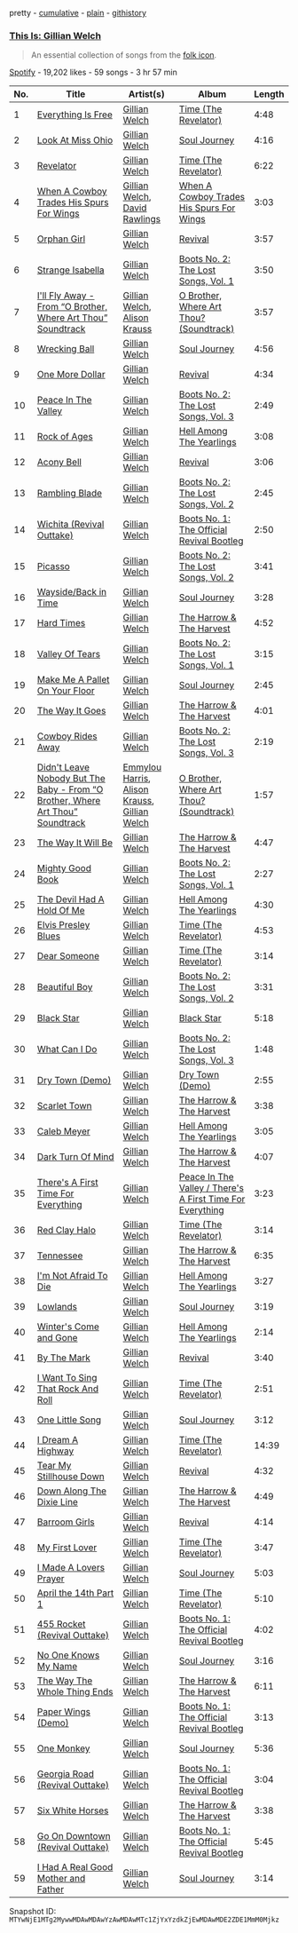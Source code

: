 pretty - [cumulative](/playlists/cumulative/37i9dQZF1DWUifRttnt99X.md) - [plain](/playlists/plain/37i9dQZF1DWUifRttnt99X) - [githistory](https://github.githistory.xyz/mackorone/spotify-playlist-archive/blob/main/playlists/plain/37i9dQZF1DWUifRttnt99X)

### [This Is: Gillian Welch](https://open.spotify.com/playlist/37i9dQZF1DWUifRttnt99X)

> An essential collection of songs from the <a href="spotify:artist:2H5elA2mJKrHmqkN9GSfkz">folk icon</a>.

[Spotify](https://open.spotify.com/user/spotify) - 19,202 likes - 59 songs - 3 hr 57 min

| No. | Title | Artist(s) | Album | Length |
|---|---|---|---|---|
| 1 | [Everything Is Free](https://open.spotify.com/track/0H8ukN2MIW2iNvqJP1kb4O) | [Gillian Welch](https://open.spotify.com/artist/2H5elA2mJKrHmqkN9GSfkz) | [Time \(The Revelator\)](https://open.spotify.com/album/55FP2ypQcghszSqylyBRbp) | 4:48 |
| 2 | [Look At Miss Ohio](https://open.spotify.com/track/5vPRCX0Bj8O374jTCAQRLS) | [Gillian Welch](https://open.spotify.com/artist/2H5elA2mJKrHmqkN9GSfkz) | [Soul Journey](https://open.spotify.com/album/75NIWZjBwsF7MyfbG8JPwr) | 4:16 |
| 3 | [Revelator](https://open.spotify.com/track/4Ui86NRu1aoBGRUJyPusp6) | [Gillian Welch](https://open.spotify.com/artist/2H5elA2mJKrHmqkN9GSfkz) | [Time \(The Revelator\)](https://open.spotify.com/album/55FP2ypQcghszSqylyBRbp) | 6:22 |
| 4 | [When A Cowboy Trades His Spurs For Wings](https://open.spotify.com/track/6KXIT7swzbtBjIepVzbarJ) | [Gillian Welch](https://open.spotify.com/artist/2H5elA2mJKrHmqkN9GSfkz), [David Rawlings](https://open.spotify.com/artist/01XgbvLicKQELx7NqHgi5G) | [When A Cowboy Trades His Spurs For Wings](https://open.spotify.com/album/12oUJEpXjAjVAgRWtQ50s9) | 3:03 |
| 5 | [Orphan Girl](https://open.spotify.com/track/1vl8pmA8Jd955nT8WEDOK9) | [Gillian Welch](https://open.spotify.com/artist/2H5elA2mJKrHmqkN9GSfkz) | [Revival](https://open.spotify.com/album/733rVkP3oBulDHJbiuRANa) | 3:57 |
| 6 | [Strange Isabella](https://open.spotify.com/track/1R9DJhmFuJ6OsMifCHRUsU) | [Gillian Welch](https://open.spotify.com/artist/2H5elA2mJKrHmqkN9GSfkz) | [Boots No\. 2: The Lost Songs, Vol\. 1](https://open.spotify.com/album/7ku4wGBtFXYISQhh612mak) | 3:50 |
| 7 | [I'll Fly Away \- From “O Brother, Where Art Thou” Soundtrack](https://open.spotify.com/track/0x5EMnC2M9pDTAAStksrDt) | [Gillian Welch](https://open.spotify.com/artist/2H5elA2mJKrHmqkN9GSfkz), [Alison Krauss](https://open.spotify.com/artist/5J6L7N6B4nI1M5cwa29mQG) | [O Brother, Where Art Thou? \(Soundtrack\)](https://open.spotify.com/album/09zqiWQP8dXBySneyk1Qqc) | 3:57 |
| 8 | [Wrecking Ball](https://open.spotify.com/track/4QuSTcFDbHPrDFzxFxeF5s) | [Gillian Welch](https://open.spotify.com/artist/2H5elA2mJKrHmqkN9GSfkz) | [Soul Journey](https://open.spotify.com/album/75NIWZjBwsF7MyfbG8JPwr) | 4:56 |
| 9 | [One More Dollar](https://open.spotify.com/track/42yf3P1ueaRzqn63p5tmGV) | [Gillian Welch](https://open.spotify.com/artist/2H5elA2mJKrHmqkN9GSfkz) | [Revival](https://open.spotify.com/album/733rVkP3oBulDHJbiuRANa) | 4:34 |
| 10 | [Peace In The Valley](https://open.spotify.com/track/0VRVmSx3LwsOWGiNiXP282) | [Gillian Welch](https://open.spotify.com/artist/2H5elA2mJKrHmqkN9GSfkz) | [Boots No\. 2: The Lost Songs, Vol\. 3](https://open.spotify.com/album/64Gbv6ETEQIYxcjBN1JXBq) | 2:49 |
| 11 | [Rock of Ages](https://open.spotify.com/track/7CcQGocJ5SYzwIuZDOmxGe) | [Gillian Welch](https://open.spotify.com/artist/2H5elA2mJKrHmqkN9GSfkz) | [Hell Among The Yearlings](https://open.spotify.com/album/7lj5fnqPOsrdANEyn9t8pM) | 3:08 |
| 12 | [Acony Bell](https://open.spotify.com/track/5UhpAJnVM22UqmYdfksOsp) | [Gillian Welch](https://open.spotify.com/artist/2H5elA2mJKrHmqkN9GSfkz) | [Revival](https://open.spotify.com/album/733rVkP3oBulDHJbiuRANa) | 3:06 |
| 13 | [Rambling Blade](https://open.spotify.com/track/6BtLo7tKfxonvgKfv78dav) | [Gillian Welch](https://open.spotify.com/artist/2H5elA2mJKrHmqkN9GSfkz) | [Boots No\. 2: The Lost Songs, Vol\. 2](https://open.spotify.com/album/2eTVwNCb5MD6rESetU4t4M) | 2:45 |
| 14 | [Wichita \(Revival Outtake\)](https://open.spotify.com/track/4HPlsXlYSdssG62OYwUTou) | [Gillian Welch](https://open.spotify.com/artist/2H5elA2mJKrHmqkN9GSfkz) | [Boots No\. 1: The Official Revival Bootleg](https://open.spotify.com/album/235ZzGz026rUvay44aA8JU) | 2:50 |
| 15 | [Picasso](https://open.spotify.com/track/61lEtBJFRuC8Ssf007KI7A) | [Gillian Welch](https://open.spotify.com/artist/2H5elA2mJKrHmqkN9GSfkz) | [Boots No\. 2: The Lost Songs, Vol\. 2](https://open.spotify.com/album/2eTVwNCb5MD6rESetU4t4M) | 3:41 |
| 16 | [Wayside/Back in Time](https://open.spotify.com/track/7kBgZQP85cQBKKDTmjcDf3) | [Gillian Welch](https://open.spotify.com/artist/2H5elA2mJKrHmqkN9GSfkz) | [Soul Journey](https://open.spotify.com/album/75NIWZjBwsF7MyfbG8JPwr) | 3:28 |
| 17 | [Hard Times](https://open.spotify.com/track/3FJ46AfhOr2TyfhVTlK1sj) | [Gillian Welch](https://open.spotify.com/artist/2H5elA2mJKrHmqkN9GSfkz) | [The Harrow & The Harvest](https://open.spotify.com/album/5uz9hkZeN7l5KHtmMDqgR0) | 4:52 |
| 18 | [Valley Of Tears](https://open.spotify.com/track/0Zn1G3kuPFWI49YA8ULVEN) | [Gillian Welch](https://open.spotify.com/artist/2H5elA2mJKrHmqkN9GSfkz) | [Boots No\. 2: The Lost Songs, Vol\. 1](https://open.spotify.com/album/7ku4wGBtFXYISQhh612mak) | 3:15 |
| 19 | [Make Me A Pallet On Your Floor](https://open.spotify.com/track/1rKWoKIn1Zc4z6JMf4LNuL) | [Gillian Welch](https://open.spotify.com/artist/2H5elA2mJKrHmqkN9GSfkz) | [Soul Journey](https://open.spotify.com/album/75NIWZjBwsF7MyfbG8JPwr) | 2:45 |
| 20 | [The Way It Goes](https://open.spotify.com/track/6jx8L9ng94zKcw4xbbQFjC) | [Gillian Welch](https://open.spotify.com/artist/2H5elA2mJKrHmqkN9GSfkz) | [The Harrow & The Harvest](https://open.spotify.com/album/5uz9hkZeN7l5KHtmMDqgR0) | 4:01 |
| 21 | [Cowboy Rides Away](https://open.spotify.com/track/16izJkXUdo2wTEsMpN3Udo) | [Gillian Welch](https://open.spotify.com/artist/2H5elA2mJKrHmqkN9GSfkz) | [Boots No\. 2: The Lost Songs, Vol\. 3](https://open.spotify.com/album/64Gbv6ETEQIYxcjBN1JXBq) | 2:19 |
| 22 | [Didn't Leave Nobody But The Baby \- From “O Brother, Where Art Thou” Soundtrack](https://open.spotify.com/track/0nXCeMVvAVDZGY4CW53VUl) | [Emmylou Harris](https://open.spotify.com/artist/5s6TJEuHTr9GR894wc6VfP), [Alison Krauss](https://open.spotify.com/artist/5J6L7N6B4nI1M5cwa29mQG), [Gillian Welch](https://open.spotify.com/artist/2H5elA2mJKrHmqkN9GSfkz) | [O Brother, Where Art Thou? \(Soundtrack\)](https://open.spotify.com/album/09zqiWQP8dXBySneyk1Qqc) | 1:57 |
| 23 | [The Way It Will Be](https://open.spotify.com/track/32CtTLtoD5aZaPEVHfhGPg) | [Gillian Welch](https://open.spotify.com/artist/2H5elA2mJKrHmqkN9GSfkz) | [The Harrow & The Harvest](https://open.spotify.com/album/5uz9hkZeN7l5KHtmMDqgR0) | 4:47 |
| 24 | [Mighty Good Book](https://open.spotify.com/track/2ucYnW0J2nP8AqQHmYNXr9) | [Gillian Welch](https://open.spotify.com/artist/2H5elA2mJKrHmqkN9GSfkz) | [Boots No\. 2: The Lost Songs, Vol\. 1](https://open.spotify.com/album/7ku4wGBtFXYISQhh612mak) | 2:27 |
| 25 | [The Devil Had A Hold Of Me](https://open.spotify.com/track/4oGtTW6RoaK9tMCNT5ZJcY) | [Gillian Welch](https://open.spotify.com/artist/2H5elA2mJKrHmqkN9GSfkz) | [Hell Among The Yearlings](https://open.spotify.com/album/7lj5fnqPOsrdANEyn9t8pM) | 4:30 |
| 26 | [Elvis Presley Blues](https://open.spotify.com/track/61P1PWElJfgK4JUlBZiOkA) | [Gillian Welch](https://open.spotify.com/artist/2H5elA2mJKrHmqkN9GSfkz) | [Time \(The Revelator\)](https://open.spotify.com/album/55FP2ypQcghszSqylyBRbp) | 4:53 |
| 27 | [Dear Someone](https://open.spotify.com/track/5XvHuAtSvCfKSIx6H6SYtx) | [Gillian Welch](https://open.spotify.com/artist/2H5elA2mJKrHmqkN9GSfkz) | [Time \(The Revelator\)](https://open.spotify.com/album/55FP2ypQcghszSqylyBRbp) | 3:14 |
| 28 | [Beautiful Boy](https://open.spotify.com/track/5MNB9lxdAPZKRqbt2FFymN) | [Gillian Welch](https://open.spotify.com/artist/2H5elA2mJKrHmqkN9GSfkz) | [Boots No\. 2: The Lost Songs, Vol\. 2](https://open.spotify.com/album/2eTVwNCb5MD6rESetU4t4M) | 3:31 |
| 29 | [Black Star](https://open.spotify.com/track/2SSBZMg2XdTC7vXBi0Ewkp) | [Gillian Welch](https://open.spotify.com/artist/2H5elA2mJKrHmqkN9GSfkz) | [Black Star](https://open.spotify.com/album/7hAXiMrqFN4LbEWD3hNE3Z) | 5:18 |
| 30 | [What Can I Do](https://open.spotify.com/track/5VBHRS80J1lZO6dPEntyHT) | [Gillian Welch](https://open.spotify.com/artist/2H5elA2mJKrHmqkN9GSfkz) | [Boots No\. 2: The Lost Songs, Vol\. 3](https://open.spotify.com/album/64Gbv6ETEQIYxcjBN1JXBq) | 1:48 |
| 31 | [Dry Town \(Demo\)](https://open.spotify.com/track/000bGaO8gR4PBIvKOsXZvX) | [Gillian Welch](https://open.spotify.com/artist/2H5elA2mJKrHmqkN9GSfkz) | [Dry Town \(Demo\)](https://open.spotify.com/album/3oKuJrzSlHihmarvA6ktbx) | 2:55 |
| 32 | [Scarlet Town](https://open.spotify.com/track/5voBjrP1jysRtRRWq2ad5T) | [Gillian Welch](https://open.spotify.com/artist/2H5elA2mJKrHmqkN9GSfkz) | [The Harrow & The Harvest](https://open.spotify.com/album/5uz9hkZeN7l5KHtmMDqgR0) | 3:38 |
| 33 | [Caleb Meyer](https://open.spotify.com/track/170BlLwmzfaW7hlKCl24sb) | [Gillian Welch](https://open.spotify.com/artist/2H5elA2mJKrHmqkN9GSfkz) | [Hell Among The Yearlings](https://open.spotify.com/album/7lj5fnqPOsrdANEyn9t8pM) | 3:05 |
| 34 | [Dark Turn Of Mind](https://open.spotify.com/track/5ZSJyGpS5c2CpngrLrc70S) | [Gillian Welch](https://open.spotify.com/artist/2H5elA2mJKrHmqkN9GSfkz) | [The Harrow & The Harvest](https://open.spotify.com/album/5uz9hkZeN7l5KHtmMDqgR0) | 4:07 |
| 35 | [There's A First Time For Everything](https://open.spotify.com/track/1MEKEHNxPvqLzUUhIXrEB8) | [Gillian Welch](https://open.spotify.com/artist/2H5elA2mJKrHmqkN9GSfkz) | [Peace In The Valley / There's A First Time For Everything](https://open.spotify.com/album/5BU0zH3hmsfek3wHYSONaL) | 3:23 |
| 36 | [Red Clay Halo](https://open.spotify.com/track/35Zn1EWC4Qj96rkE16JuY2) | [Gillian Welch](https://open.spotify.com/artist/2H5elA2mJKrHmqkN9GSfkz) | [Time \(The Revelator\)](https://open.spotify.com/album/55FP2ypQcghszSqylyBRbp) | 3:14 |
| 37 | [Tennessee](https://open.spotify.com/track/7rf9l9xweMlfq2S3uEL5E5) | [Gillian Welch](https://open.spotify.com/artist/2H5elA2mJKrHmqkN9GSfkz) | [The Harrow & The Harvest](https://open.spotify.com/album/5uz9hkZeN7l5KHtmMDqgR0) | 6:35 |
| 38 | [I'm Not Afraid To Die](https://open.spotify.com/track/0sh1BGH7wrcqAaXWczBi7P) | [Gillian Welch](https://open.spotify.com/artist/2H5elA2mJKrHmqkN9GSfkz) | [Hell Among The Yearlings](https://open.spotify.com/album/7lj5fnqPOsrdANEyn9t8pM) | 3:27 |
| 39 | [Lowlands](https://open.spotify.com/track/600JBUTpCfHUu4f9eklggF) | [Gillian Welch](https://open.spotify.com/artist/2H5elA2mJKrHmqkN9GSfkz) | [Soul Journey](https://open.spotify.com/album/75NIWZjBwsF7MyfbG8JPwr) | 3:19 |
| 40 | [Winter's Come and Gone](https://open.spotify.com/track/48efnrY6bDBTB43m0Ipo1T) | [Gillian Welch](https://open.spotify.com/artist/2H5elA2mJKrHmqkN9GSfkz) | [Hell Among The Yearlings](https://open.spotify.com/album/7lj5fnqPOsrdANEyn9t8pM) | 2:14 |
| 41 | [By The Mark](https://open.spotify.com/track/4CLYcFvUTbl3flJIA0cP7i) | [Gillian Welch](https://open.spotify.com/artist/2H5elA2mJKrHmqkN9GSfkz) | [Revival](https://open.spotify.com/album/733rVkP3oBulDHJbiuRANa) | 3:40 |
| 42 | [I Want To Sing That Rock And Roll](https://open.spotify.com/track/3gHuSos0RaIow1j3LGS5qt) | [Gillian Welch](https://open.spotify.com/artist/2H5elA2mJKrHmqkN9GSfkz) | [Time \(The Revelator\)](https://open.spotify.com/album/55FP2ypQcghszSqylyBRbp) | 2:51 |
| 43 | [One Little Song](https://open.spotify.com/track/7wjKYtmxLwZeY6iEMadee8) | [Gillian Welch](https://open.spotify.com/artist/2H5elA2mJKrHmqkN9GSfkz) | [Soul Journey](https://open.spotify.com/album/75NIWZjBwsF7MyfbG8JPwr) | 3:12 |
| 44 | [I Dream A Highway](https://open.spotify.com/track/6qQ0yjzc66PpHHdB6eqXfB) | [Gillian Welch](https://open.spotify.com/artist/2H5elA2mJKrHmqkN9GSfkz) | [Time \(The Revelator\)](https://open.spotify.com/album/55FP2ypQcghszSqylyBRbp) | 14:39 |
| 45 | [Tear My Stillhouse Down](https://open.spotify.com/track/3pA9g6BsHAtq9eWvYLtnT4) | [Gillian Welch](https://open.spotify.com/artist/2H5elA2mJKrHmqkN9GSfkz) | [Revival](https://open.spotify.com/album/733rVkP3oBulDHJbiuRANa) | 4:32 |
| 46 | [Down Along The Dixie Line](https://open.spotify.com/track/5y2o0G6L7dw5eZn0LuOWel) | [Gillian Welch](https://open.spotify.com/artist/2H5elA2mJKrHmqkN9GSfkz) | [The Harrow & The Harvest](https://open.spotify.com/album/5uz9hkZeN7l5KHtmMDqgR0) | 4:49 |
| 47 | [Barroom Girls](https://open.spotify.com/track/0ib0vfvEz2Di2nPLTVhWdJ) | [Gillian Welch](https://open.spotify.com/artist/2H5elA2mJKrHmqkN9GSfkz) | [Revival](https://open.spotify.com/album/733rVkP3oBulDHJbiuRANa) | 4:14 |
| 48 | [My First Lover](https://open.spotify.com/track/57BuFDoc2hUHmSyoL8OynI) | [Gillian Welch](https://open.spotify.com/artist/2H5elA2mJKrHmqkN9GSfkz) | [Time \(The Revelator\)](https://open.spotify.com/album/55FP2ypQcghszSqylyBRbp) | 3:47 |
| 49 | [I Made A Lovers Prayer](https://open.spotify.com/track/3oxmxtlmdpP31pZ1XCPWVa) | [Gillian Welch](https://open.spotify.com/artist/2H5elA2mJKrHmqkN9GSfkz) | [Soul Journey](https://open.spotify.com/album/75NIWZjBwsF7MyfbG8JPwr) | 5:03 |
| 50 | [April the 14th Part 1](https://open.spotify.com/track/3f9HJzevC4sMYGDwj7yQwd) | [Gillian Welch](https://open.spotify.com/artist/2H5elA2mJKrHmqkN9GSfkz) | [Time \(The Revelator\)](https://open.spotify.com/album/55FP2ypQcghszSqylyBRbp) | 5:10 |
| 51 | [455 Rocket \(Revival Outtake\)](https://open.spotify.com/track/0wXxCV74jXJOKbCGqLHfYA) | [Gillian Welch](https://open.spotify.com/artist/2H5elA2mJKrHmqkN9GSfkz) | [Boots No\. 1: The Official Revival Bootleg](https://open.spotify.com/album/235ZzGz026rUvay44aA8JU) | 4:02 |
| 52 | [No One Knows My Name](https://open.spotify.com/track/7opAgYa9xOOnjR2k8OSKkp) | [Gillian Welch](https://open.spotify.com/artist/2H5elA2mJKrHmqkN9GSfkz) | [Soul Journey](https://open.spotify.com/album/75NIWZjBwsF7MyfbG8JPwr) | 3:16 |
| 53 | [The Way The Whole Thing Ends](https://open.spotify.com/track/6bu5SzChZBGdD1rwYGSQlx) | [Gillian Welch](https://open.spotify.com/artist/2H5elA2mJKrHmqkN9GSfkz) | [The Harrow & The Harvest](https://open.spotify.com/album/5uz9hkZeN7l5KHtmMDqgR0) | 6:11 |
| 54 | [Paper Wings \(Demo\)](https://open.spotify.com/track/0KdhOyUtw1EplfqDLTJLuC) | [Gillian Welch](https://open.spotify.com/artist/2H5elA2mJKrHmqkN9GSfkz) | [Boots No\. 1: The Official Revival Bootleg](https://open.spotify.com/album/235ZzGz026rUvay44aA8JU) | 3:13 |
| 55 | [One Monkey](https://open.spotify.com/track/5gtXnLx1jLDTaM5aY5gddR) | [Gillian Welch](https://open.spotify.com/artist/2H5elA2mJKrHmqkN9GSfkz) | [Soul Journey](https://open.spotify.com/album/75NIWZjBwsF7MyfbG8JPwr) | 5:36 |
| 56 | [Georgia Road \(Revival Outtake\)](https://open.spotify.com/track/5pe0Y44fhtIGrelqoAo3MV) | [Gillian Welch](https://open.spotify.com/artist/2H5elA2mJKrHmqkN9GSfkz) | [Boots No\. 1: The Official Revival Bootleg](https://open.spotify.com/album/235ZzGz026rUvay44aA8JU) | 3:04 |
| 57 | [Six White Horses](https://open.spotify.com/track/6Yjx7UL2SJIuWgtnBqObTO) | [Gillian Welch](https://open.spotify.com/artist/2H5elA2mJKrHmqkN9GSfkz) | [The Harrow & The Harvest](https://open.spotify.com/album/5uz9hkZeN7l5KHtmMDqgR0) | 3:38 |
| 58 | [Go On Downtown \(Revival Outtake\)](https://open.spotify.com/track/4F4cTtyjwNMQrk6GMPEXGv) | [Gillian Welch](https://open.spotify.com/artist/2H5elA2mJKrHmqkN9GSfkz) | [Boots No\. 1: The Official Revival Bootleg](https://open.spotify.com/album/235ZzGz026rUvay44aA8JU) | 5:45 |
| 59 | [I Had A Real Good Mother and Father](https://open.spotify.com/track/7h5Fo79KttT0f7ARxDKKEh) | [Gillian Welch](https://open.spotify.com/artist/2H5elA2mJKrHmqkN9GSfkz) | [Soul Journey](https://open.spotify.com/album/75NIWZjBwsF7MyfbG8JPwr) | 3:14 |

Snapshot ID: `MTYwNjE1MTg2MywwMDAwMDAwYzAwMDAwMTc1ZjYxYzdkZjEwMDAwMDE2ZDE1MmM0Mjkz`